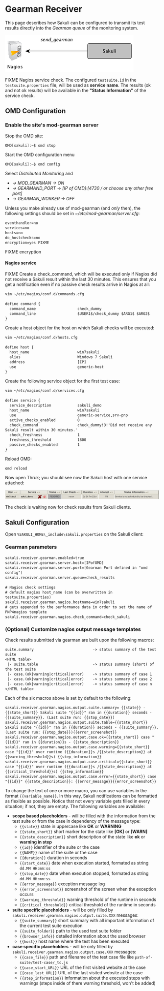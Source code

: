 # Gearman Receiver
This page describes how Sakuli can be configured to transmit its test results directly into the *Gearman queue* of the monitoring system. 

![sakuli-db-receiver](../pics/sakuli-gearman.png)

FIXME Nagios service check. The configured `testsuite.id` in the `testsuite.properties` file, will be used as __service name__.
The results (ok and not ok results) will be available in the __"Status Information"__ of the service check.  

## OMD Configuration

### Enable the site's mod-gearman server

Stop the OMD site:

	OMD[sakuli]:~$ omd stop

Start the OMD configuration menu

	OMD[sakuli]:~$ omd config
	
Select *Distributed Monitoring* and

* *-> MOD_GEARMAN -> ON* 
* *-> GEARMAND_PORT -> [IP of OMD]:[4730 / or choose any other free port]* 
* *-> GEARMAN_WORKER -> OFF*

Unless you make already use of mod-gearman (and *only* then), the following settings should be set in *~/etc/mod-gearman/server.cfg*: 

	eventhandler=no
	services=no
	hosts=no
	do_hostchecks=no
	encryption=yes FIXME
	
FIXME encryption

	  
#### Nagios service

FIXME Create a check_command, which will be executed only if Nagios did not receive a Sakuli result within the last 30 minutes. This ensures that you get a notification even if no passive check results arrive in Nagios at all:   

	vim ~/etc/nagios/conf.d/commands.cfg
	
	define command {
	  command_name                   check_dummy
	  command_line                   $USER1$/check_dummy $ARG1$ $ARG2$
	}


Create a host object for the host on which Sakuli checks will be executed: 

	vim ~/etc/nagios/conf.d/hosts.cfg
	
	define host {
	  host_name                      win7sakuli
	  alias                          Windows 7 Sakuli
	  address                        [IP]
	  use                            generic-host
	}

Create the following service object for the first test case: 

	vim ~/etc/nagios/conf.d/services.cfg
	
	define service {
	  service_description            sakuli_demo
	  host_name                      win7sakuli
	  use                            generic-service,srv-pnp
	  active_checks_enabled          0
	  check_command                  check_dummy!3!'Did not receive any Sakuli result within 30 minutes.'
	  check_freshness                1
	  freshness_threshold            1800
	  passive_checks_enabled         1
	}
	
Reload OMD:

	omd reload
	
Now open Thruk; you should see now the Sakuli host with one service attached: 

![omd_pending2](../pics/omd-pending2.png)

The check is waiting now for check results from Sakuli clients. 





## Sakuli Configuration
Open `%SAKULI_HOME\_include\sakuli.properties` on the Sakuli client: 

### Gearman parameters

	sakuli.receiver.gearman.enabled=true
	sakuli.receiver.gearman.server.host=[IPofOMD]
	sakuli.receiver.gearman.server.port=[Gearman Port defined in "omd config"]
	sakuli.receiver.gearman.server.queue=check_results
	
	# Nagios check settings
	# default nagios host_name (can be overwritten in testsuite.properties) 
	sakuli.receiver.gearman.nagios.hostname=win7sakuli
	# gets appended to the performance data in order to set the name of PNP4nagios template
	sakuli.receiver.gearman.nagios.check_command=check_sakuli
	
### (Optional) Customize nagios output message templates 

 Check results submitted via gearman are built upon the following macros: 

	suite.summary 							-> status summary of the test suite
	<HTML table> 
	 |- suite.table 						-> status summary (short) of the test suite
	 |- case.(ok|warning|critical|error) 	-> status summary of case 1
	 |- case.(ok|warning|critical|error) 	-> status summary of case 2
	 |- case.(ok|warning|critical|error) 	-> status summary of case n
	</HTML table>

Each of the six macros above is set by default to the following: 

	sakuli.receiver.gearman.nagios.output.suite.summary= {{state}} - {{state_short}} Sakuli suite "{{id}}" ran in {{duration}} seconds - {{suite_summary}}. (Last suite run: {{stop_date}})
    sakuli.receiver.gearman.nagios.output.suite.table={{state_short}} Sakuli suite "{{id}}" ran in {{duration}} seconds - {{suite_summary}}. (Last suite run: {{stop_date}}){{error_screenshot}}
    sakuli.receiver.gearman.nagios.output.case.ok={{state_short}} case "{{id}}" ran in {{duration}}s - {{state_description}}
    sakuli.receiver.gearman.nagios.output.case.warning={{state_short}} case "{{id}}" over runtime ({{duration}}s /{{state_description}} at {{warning_threshold}}s) {{step_information}}
    sakuli.receiver.gearman.nagios.output.case.critical={{state_short}} case "{{id}}" over runtime ({{duration}}s /{{state_description}} at {{critical_threshold}}s) {{step_information}}
    sakuli.receiver.gearman.nagios.output.case.error={{state_short}} case "{{id}}" {{state_description}}: {{error_message}}{{error_screenshot}}

 
To change the text of one or more macro, you can use variables in the format `{{variable_name}}`. In this way, Sakuli notifications can be formatted as flexible as possible. Notice that not every variable gets filled in every situation; if not, they are empty. The following variables are available:

* __scope based placeholders__  -  will be filled with the information from the test suite or from the case in dependency of the message type:
    * `{{state}}` state in uppercase like __OK__ or __WARNING__   
    * `{{state_short}}` short marker for the state like __[OK]__ or __[WARN]__  
    * `{{state_description}}` short description of the state like __ok__ or __warning in step__
    * `{{id}}` identifier of the suite or the case 
    * `{{NAME}}` name of the suite or the case 
    * `{{duration}}` duration in seconds  
    * `{{start_date}}` date when execution started, formated as string `dd.MM HH:mm:ss` 
    * `{{stop_date}}` date when execution stopped, formated as string `dd.MM HH:mm:ss` 
    * `{{error_message}}` exception message log 
    * `{{error_screenshot}}` screenshot of the screen when the exception occurs 
    * `{{warning_threshold}}` warning threshold of the runtime in seconds 
    * `{{critical_threshold}}` critical threshold of the runtime in seconds 
* __suite specific placeholders__  -  will be only filled by `sakuli.receiver.gearman.nagios.output.suite.XXX` messages:
    * `{{suite_summary}}` short summary with all important information of the current test suite execution 
    * `{{suite_folder}}` path to the used test suite folder 
    * `{{browser_info}}` detailed information about the used browser
    * `{{host}}` host name where the test has been executed
* __case specific placeholders__  -  will be only filled by `sakuli.receiver.gearman.nagios.output.case.XXX` messages:
    * `{{case_file}}` path and filename of the test case file like `path-of-suite/test-case/_tc.js` 
    * `{{case_start_URL}}` URL of the first visited website at the case  
    * `{{case_last_URL}}` URL of the last visited website at the case 
    * `{{step_information}}` information about the executed steps with warnings (steps inside of there warning threshold, won't be added) 

